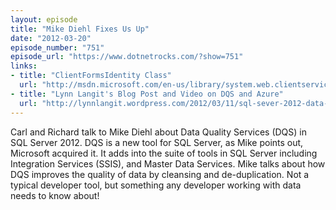 ```yaml
---
layout: episode
title: "Mike Diehl Fixes Us Up"
date: "2012-03-20"
episode_number: "751"
episode_url: "https://www.dotnetrocks.com/?show=751"
links:
- title: "ClientFormsIdentity Class"
  url: "http://msdn.microsoft.com/en-us/library/system.web.clientservices.clientformsidentity.aspx"
- title: "Lynn Langit's Blog Post and Video on DQS and Azure"
  url: "http://lynnlangit.wordpress.com/2012/03/11/sql-sever-2012-data-quality-services-using-external-reference-data/"
---
```


Carl and Richard talk to Mike Diehl about Data Quality Services (DQS) in SQL Server 2012. DQS is a new tool for SQL Server, as Mike points out, Microsoft acquired it. It adds into the suite of tools in SQL Server including Integration Services (SSIS), and Master Data Services. Mike talks about how DQS improves the quality of data by cleansing and de-duplication. Not a typical developer tool, but something any developer working with data needs to know about!
